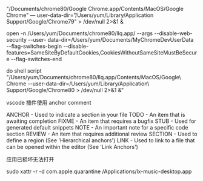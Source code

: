 "/Documents/chrome80/Google Chrome.app/Contents/MacOS/Google Chrome" — user-data-dir=”/Users/yum/Library/Application Support/Google/Chrome79" > /dev/null 2>&1 &




open -n /Users/yum/Documents/chrome80/llq.app/ --args --disable-web-security  --user- data-dir=/Users/yum/Documents/MyChromeDevUserData --flag-switches-begin --disable-features=SameSiteByDefaultCookies,CookiesWithoutSameSiteMustBeSecure --flag-switches-end


do shell script "/Users/yum/Documents/chrome80/llq.app/Contents/MacOS/Google\\ Chrome --user-data-dir=/Users/yum/Library/Application\\ Support/Google/Chrome80 > /dev/null 2>&1 &"


vscode 插件使用
anchor comment

ANCHOR - Used to indicate a section in your file
TODO - An item that is awaiting completion
FIXME - An item that requires a bugfix
STUB - Used for generated default snippets
NOTE - An important note for a specific code section
REVIEW - An item that requires additional review
SECTION - Used to define a region (See 'Hierarchical anchors')
LINK - Used to link to a file that can be opened within the editor (See 'Link Anchors')



应用已损坏无法打开

sudo xattr -r -d com.apple.quarantine /Applications/lx-music-desktop.app  